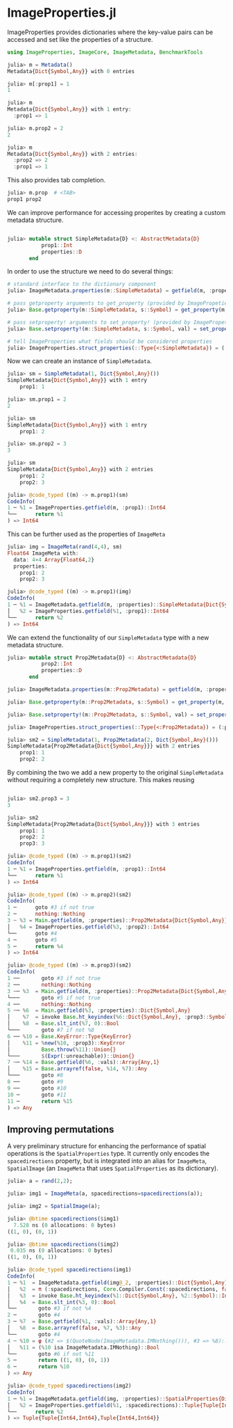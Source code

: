# ImageProperties.jl


ImageProperties provides dictionaries where the key-value pairs can be accessed
and set like the properties of a structure.

```julia
using ImageProperties, ImageCore, ImageMetadata, BenchmarkTools

julia> m = Metadata()
Metadata{Dict{Symbol,Any}} with 0 entries

julia> m[:prop1] = 1
1

julia> m
Metadata{Dict{Symbol,Any}} with 1 entry:
  :prop1 => 1

julia> m.prop2 = 2
2

julia> m
Metadata{Dict{Symbol,Any}} with 2 entries:
  :prop2 => 2
  :prop1 => 1
```

This also provides tab completion.
```julia
julia> m.prop  # <TAB>
prop1 prop2
```

We can improve performance for accessing properites by creating a custom metadata
structure.
```julia

julia> mutable struct SimpleMetadata{D} <: AbstractMetadata{D}
           prop1::Int
           properties::D
       end
```

In order to use the structure we need to do several things:
```julia
# standard interface to the dictionary component
julia> ImageMetadata.properties(m::SimpleMetadata) = getfield(m, :properties)

# pass getproperty arguments to get_property (provided by ImagePropeties)
julia> Base.getproperty(m::SimpleMetadata, s::Symbol) = get_property(m, s)

# pass setproperty! arguments to set_property! (provided by ImagePropeties)
julia> Base.setproperty!(m::SimpleMetadata, s::Symbol, val) = set_property!(m, s, val)

# tell ImageProperties what fields should be considered properties
julia> ImageProperties.struct_properties(::Type{<:SimpleMetadata}) = (:prop1,)
```


Now we can create an instance of `SimpleMetadata`.
```julia
julia> sm = SimpleMetadata(1, Dict{Symbol,Any}())
SimpleMetadata{Dict{Symbol,Any}} with 1 entry
    prop1: 1

julia> sm.prop1 = 2
2

julia> sm
SimpleMetadata{Dict{Symbol,Any}} with 1 entry
    prop1: 2

julia> sm.prop2 = 3
3

julia> sm
SimpleMetadata{Dict{Symbol,Any}} with 2 entries
    prop1: 2
    prop2: 3

julia> @code_typed ((m) -> m.prop1)(sm)
CodeInfo(
1 ─ %1 = ImageProperties.getfield(m, :prop1)::Int64
└──      return %1
) => Int64
```

This can be further used as the properties of `ImageMeta`
```julia
julia> img = ImageMeta(rand(4,4), sm)
Float64 ImageMeta with:
  data: 4×4 Array{Float64,2}
  properties:
    prop1: 2
    prop2: 3

julia> @code_typed ((m) -> m.prop1)(img)
CodeInfo(
1 ─ %1 = ImageMetadata.getfield(m, :properties)::SimpleMetadata{Dict{Symbol,Any}}
│   %2 = ImageProperties.getfield(%1, :prop1)::Int64
└──      return %2
) => Int64
```

We can extend the functionality of our `SimpleMetadata` type with a new metadata
structure.
```julia
julia> mutable struct Prop2Metadata{D} <: AbstractMetadata{D}
           prop2::Int
           properties::D
       end

julia> ImageMetadata.properties(m::Prop2Metadata) = getfield(m, :properties)

julia> Base.getproperty(m::Prop2Metadata, s::Symbol) = get_property(m, s)

julia> Base.setproperty!(m::Prop2Metadata, s::Symbol, val) = set_property!(m, s, val)

julia> ImageProperties.struct_properties(::Type{<:Prop2Metadata}) = (:prop2,)

julia> sm2 = SimpleMetadata(1, Prop2Metadata(2, Dict{Symbol,Any}()))
SimpleMetadata{Prop2Metadata{Dict{Symbol,Any}}} with 2 entries
    prop1: 1
    prop2: 2
```

By combining the two we add a new property to the original `SimpleMetadata`
without requiring a completely new structure. This makes reusing 
```julia

julia> sm2.prop3 = 3
3

julia> sm2
SimpleMetadata{Prop2Metadata{Dict{Symbol,Any}}} with 3 entries
    prop1: 1
    prop2: 2
    prop3: 3

julia> @code_typed ((m) -> m.prop1)(sm2)
CodeInfo(
1 ─ %1 = ImageProperties.getfield(m, :prop1)::Int64
└──      return %1
) => Int64

julia> @code_typed ((m) -> m.prop2)(sm2)
CodeInfo(
1 ─      goto #3 if not true
2 ─      nothing::Nothing
3 ┄ %3 = Main.getfield(m, :properties)::Prop2Metadata{Dict{Symbol,Any}}
│   %4 = ImageProperties.getfield(%3, :prop2)::Int64
└──      goto #4
4 ─      goto #5
5 ─      return %4
) => Int64

julia> @code_typed ((m) -> m.prop3)(sm2)
CodeInfo(
1 ──       goto #3 if not true
2 ──       nothing::Nothing
3 ┄─ %3  = Main.getfield(m, :properties)::Prop2Metadata{Dict{Symbol,Any}}
└───       goto #5 if not true
4 ──       nothing::Nothing
5 ┄─ %6  = Main.getfield(%3, :properties)::Dict{Symbol,Any}
│    %7  = invoke Base.ht_keyindex(%6::Dict{Symbol,Any}, :prop3::Symbol)::Int64
│    %8  = Base.slt_int(%7, 0)::Bool
└───       goto #7 if not %8
6 ── %10 = Base.KeyError::Type{KeyError}
│    %11 = %new(%10, :prop3)::KeyError
│          Base.throw(%11)::Union{}
└───       $(Expr(:unreachable))::Union{}
7 ┄─ %14 = Base.getfield(%6, :vals)::Array{Any,1}
│    %15 = Base.arrayref(false, %14, %7)::Any
└───       goto #8
8 ──       goto #9
9 ──       goto #10
10 ─       goto #11
11 ─       return %15
) => Any
```

## Improving permutations

A very preliminary structure for enhancing the performance of spatial operations
is the `SpatialProperties` type. It currently only encodes the `spacedirections`
property, but is integrated into an alias for `ImageMeta`, `SpatialImage` (an `ImageMeta`
that uses `SpatialProperties` as its dictionary).
```julia
julia> a = rand(2,2);

julia> img1 = ImageMeta(a, spacedirections=spacedirections(a));

julia> img2 = SpatialImage(a);

julia> @btime spacedirections($img1)
  7.528 ns (0 allocations: 0 bytes)
((1, 0), (0, 1))

julia> @btime spacedirections($img2)
 0.035 ns (0 allocations: 0 bytes)
((1, 0), (0, 1))

julia> @code_typed spacedirections(img1)
CodeInfo(
1 ─ %1  = ImageMetadata.getfield(img@_2, :properties)::Dict{Symbol,Any}
│   %2  = π (:spacedirections, Core.Compiler.Const(:spacedirections, false))
│   %3  = invoke Base.ht_keyindex(%1::Dict{Symbol,Any}, %2::Symbol)::Int64
│   %4  = Base.slt_int(%3, 0)::Bool
└──       goto #3 if not %4
2 ─       goto #4
3 ─ %7  = Base.getfield(%1, :vals)::Array{Any,1}
│   %8  = Base.arrayref(false, %7, %3)::Any
└──       goto #4
4 ┄ %10 = φ (#2 => $(QuoteNode(ImageMetadata.IMNothing())), #3 => %8)::Any
│   %11 = (%10 isa ImageMetadata.IMNothing)::Bool
└──       goto #6 if not %11
5 ─       return ((1, 0), (0, 1))
6 ─       return %10
) => Any

julia> @code_typed spacedirections(img2)
CodeInfo(
1 ─ %1 = ImageMetadata.getfield(img, :properties)::SpatialProperties{Dict{Symbol,Any},Tuple{Tuple{Int64,Int64},Tuple{Int64,Int64}}}
│   %2 = ImageProperties.getfield(%1, :spacedirections)::Tuple{Tuple{Int64,Int64},Tuple{Int64,Int64}}
└──      return %2
) => Tuple{Tuple{Int64,Int64},Tuple{Int64,Int64}}
```
